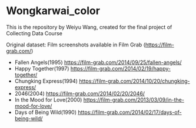 # Wongkarwai_color

This is the repository by Weiyu Wang, created for the final project of Collecting Data Course

Original dataset:
Film screenshots available in Film Grab (https://film-grab.com/)
   - Fallen Angels(1995) https://film-grab.com/2014/09/25/fallen-angels/
   - Happy Together(1997) https://film-grab.com/2014/02/19/happy-together/
   - Chungking Express(1994) https://film-grab.com/2014/10/20/chungking-express/
   - 2046(2004) https://film-grab.com/2014/02/20/2046/
   - In the Mood for Love(2000) https://film-grab.com/2013/03/09/in-the-mood-for-love/
   - Days of Being Wild(1990) https://film-grab.com/2014/02/17/days-of-being-wild/

